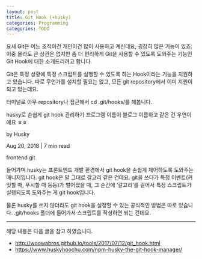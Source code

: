 ```yaml
---
layout: post
title: Git Hook (+husky)
categories: Programming
categories: TODO
---
```


요새 Git은 어느 조직이건 개인이건 많이 사용하고 계신데요, 굉장히 많은 기능이 있죠. 이중 몰라도 큰 상관은 없지만 좀 더 편리하게 Git을 사용할 수 있도록 도와주는 기능인 Git Hook에 대한 소개드리려고 합니다.


Git은 특정 상황에 특정 스크립트를 실행할 수 있도록 하는 Hook이라는 기능을 지원하고 있습니다. 따로 무언가를 설치할 필요는 없고, 모든 git repository에서 이미 지원이 되고 있는데요.

터미널로 아무 repository나 접근해서 cd .git/hooks/를 해봅니다.

husky로 손쉽게 git hook 관리하기
프로그램 이름이 블로그 이름하고 같은 건 우연이에요 ㅎㅎ

by Husky

Aug 20, 2018 | 7 min read

frontend git

들어가며
husky는 프론트엔드 개발 환경에서 git hook을 손쉽게 제어하도록 도와주는 매니저입니다. git hook은 말 그대로 갈고리 같은 건데요. git을 쓰다가 특정 이벤트(커밋할 때, 푸시할 때 등등)가 벌어졌을 때, 그 순간에 ‘갈고리’를 걸어서 특정 스크립트가 실행되도록 도와주는 게 git hook입니다.

물론 husky를 쓰지 않더라도 git hook을 설정할 수 있는 공식적인 방법은 따로 있습니다. .git/hooks 폴더에 들어가서 스크립트를 작성하면 되는 건데요.


----
해당 내용은 다음 글을 참고 하였습니다.
- http://woowabros.github.io/tools/2017/07/12/git_hook.html
- https://www.huskyhoochu.com/npm-husky-the-git-hook-manager/